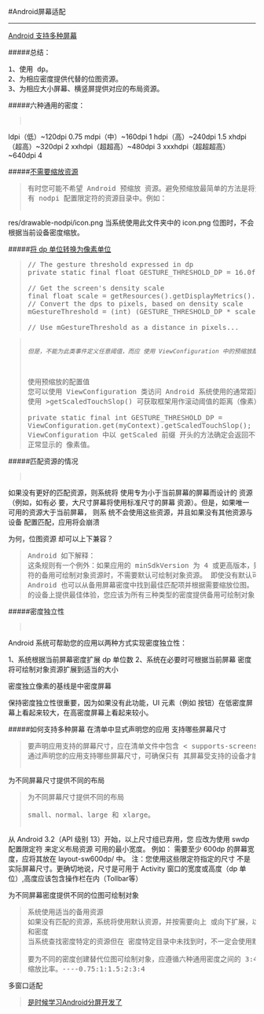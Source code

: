 #Android屏幕适配
<hr>
<a href="https://developer.android.com/guide/practices/screens_support.html">Android 支持多种屏幕</a>

#####总结：
<pre>
1、使用 dp。
2、为相应密度提供代替的位图资源。
3、为相应大小屏幕、横竖屏提供对应的布局资源。
</pre>




#####六种通用的密度：
><pre>
ldpi（低）~120dpi 			0.75
mdpi（中）~160dpi			1
hdpi（高）~240dpi			1.5
xhdpi（超高）~320dpi			2
xxhdpi（超超高）~480dpi		3
xxxhdpi（超超超高）~640dpi	4
</pre>

#####<a href="https://developer.android.com/guide/practices/screens_support.html#DensityConsiderations">不需要缩放资源</a>
><pre>
>有时您可能不希望 Android 预缩放 资源。避免预缩放最简单的方法是将资源放在 
>有 nodpi 配置限定符的资源目录中。例如：
res/drawable-nodpi/icon.png
当系统使用此文件夹中的 icon.png 位图时，不会 根据当前设备密度缩放。
></pre>

#####<a href="https://developer.android.com/guide/practices/screens_support.html#testing">将 dp 单位转换为像素单位</a>
><pre>
>// The gesture threshold expressed in dp
>private static final float GESTURE_THRESHOLD_DP = 16.0f;
>
>// Get the screen's density scale
>final float scale = getResources().getDisplayMetrics().density;
>// Convert the dps to pixels, based on density scale
>mGestureThreshold = (int) (GESTURE_THRESHOLD_DP * scale + 0.5f);
>
>// Use mGestureThreshold as a distance in pixels...
></pre>

><pre>
><h6 style="font-size:12px">但是，不能为此类事件定义任意阈值，而应 使用 ViewConfiguration 中的预缩放配置值。</h6>
>使用预缩放的配置值
>您可以使用 ViewConfiguration 类访问 Android 系统使用的通常距离、 速度和时间。例如， 
>使用 >getScaledTouchSlop() 可获取框架用作滚动阈值的距离（像素）：
>
>private static final int GESTURE_THRESHOLD_DP = 
>ViewConfiguration.get(myContext).getScaledTouchSlop();
>ViewConfiguration 中以 getScaled 前缀 开头的方法确定会返回不管当前屏幕密度为何都会
>正常显示的 像素值。
></pre>

#####匹配资源的情况
><pre>
如果没有更好的匹配资源，则系统将 使用专为小于当前屏幕的屏幕而设计的 资源（例如，如有必
要，大尺寸屏幕将使用标准尺寸的屏幕 资源）。但是，如果唯一可用的资源大于当前屏幕， 则系
统不会使用这些资源，并且如果没有其他资源与设备 配置匹配，应用将会崩溃
></pre>
为何，位图资源 却可以上下兼容？
><pre>
>Android 如下解释：
>这条规则有一个例外：如果应用的 minSdkVersion 为 4 或更高版本，则在提供带屏幕密度限定
>符的备用可绘制对象资源时，不需要默认可绘制对象资源。 即使没有默认可绘制对象资源，
>Android 也可以从备用屏幕密度中找到最佳匹配项并根据需要缩放位图。 但是，为了在所有类型
>的设备上提供最佳体验，您应该为所有三种类型的密度提供备用可绘制对象
></pre>

#####密度独立性
><pre>
Android 系统可帮助您的应用以两种方式实现密度独立性：
>
1、系统根据当前屏幕密度扩展 dp 单位数
2、系统在必要时可根据当前屏幕 密度将可绘制对象资源扩展到适当的大小
>
密度独立像素的基线是中密度屏幕
></pre>
保持密度独立性很重要，因为如果没有此功能，UI 元素（例如 按钮）在低密度屏幕上看起来较大，在高密度屏幕上看起来较小。

#####如何支持多种屏幕
在清单中显式声明您的应用 支持哪些屏幕尺寸
><pre>
>要声明应用支持的屏幕尺寸，应在清单文件中包含 &lt supports-screens &gt 元素。
>通过声明您的应用支持哪些屏幕尺寸，可确保只有 其屏幕受支持的设备才能下载您的应用。
</pre>

为不同屏幕尺寸提供不同的布局
><pre>
>为不同屏幕尺寸提供不同的布局
>
>small、normal、large 和 xlarge。
从 Android 3.2（API 级别 13）开始，以上尺寸组已弃用，您 应改为使用 sw<N>dp 配置限定符
来定义布局资源 可用的最小宽度。
例如：
	需要至少 600dp 的屏幕宽度，应将其放在 layout-sw600dp/ 中。
注：您使用这些限定符指定的尺寸 不是实际屏幕尺寸。更确切地说，尺寸是可用于 Activity
 窗口的宽度或高度（dp 单位）,高度应该包含操作栏在内（Tollbar等）
</pre>

为不同屏幕密度提供不同的位图可绘制对象
><pre>
>系统使用适当的备用资源
>如果没有匹配的资源，系统将使用默认资源，并按需要向上 或向下扩展，以匹配当前的屏幕尺寸
>和密度
>当系统查找密度特定的资源但在 密度特定目录中未找到时，不一定会使用默认资源。
>
>要为不同的密度创建替代位图可绘制对象，应遵循六种通用密度之间的 3:4:6:8:12:16 
>缩放比率。----0.75:1:1.5:2:3:4
></pre>

多窗口适配
><a href="https://www.jianshu.com/p/e6a908d7d5b1">是时候学习Android分屏开发了</a>